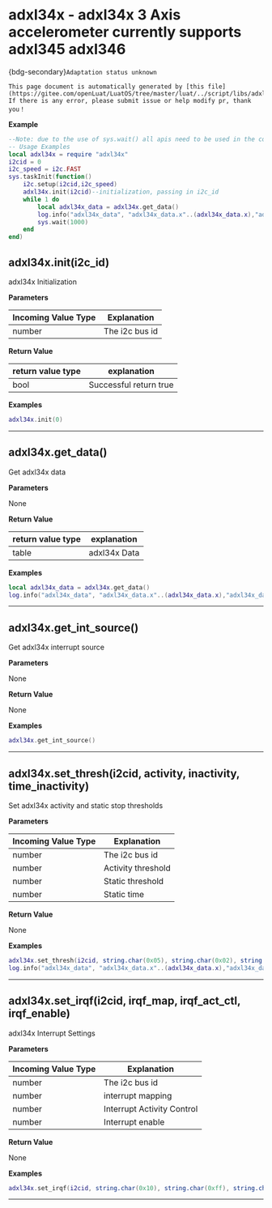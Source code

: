 # adxl34x - adxl34x 3 Axis accelerometer currently supports adxl345 adxl346

{bdg-secondary}`Adaptation status unknown`

```{note}
This page document is automatically generated by [this file](https://gitee.com/openLuat/LuatOS/tree/master/luat/../script/libs/adxl34x.lua). If there is any error, please submit issue or help modify pr, thank you！
```


**Example**

```lua
--Note: due to the use of sys.wait() all apis need to be used in the coroutine
-- Usage Examples
local adxl34x = require "adxl34x"
i2cid = 0
i2c_speed = i2c.FAST
sys.taskInit(function()
    i2c.setup(i2cid,i2c_speed)
    adxl34x.init(i2cid)--initialization, passing in i2c_id
    while 1 do
        local adxl34x_data = adxl34x.get_data()
        log.info("adxl34x_data", "adxl34x_data.x"..(adxl34x_data.x),"adxl34x_data.y"..(adxl34x_data.y),"adxl34x_data.z"..(adxl34x_data.z))
        sys.wait(1000)
    end
end)

```

## adxl34x.init(i2c_id)



adxl34x Initialization

**Parameters**

|Incoming Value Type | Explanation|
|-|-|
|number|The i2c bus id|

**Return Value**

|return value type | explanation|
|-|-|
|bool|Successful return true|

**Examples**

```lua
adxl34x.init(0)

```

---

## adxl34x.get_data()



Get adxl34x data

**Parameters**

None

**Return Value**

|return value type | explanation|
|-|-|
|table|adxl34x Data|

**Examples**

```lua
local adxl34x_data = adxl34x.get_data()
log.info("adxl34x_data", "adxl34x_data.x"..(adxl34x_data.x),"adxl34x_data.y"..(adxl34x_data.y),"adxl34x_data.z"..(adxl34x_data.z))

```

---

## adxl34x.get_int_source()



Get adxl34x interrupt source

**Parameters**

None

**Return Value**

None

**Examples**

```lua
adxl34x.get_int_source()

```

---

## adxl34x.set_thresh(i2cid, activity, inactivity, time_inactivity)



Set adxl34x activity and static stop thresholds

**Parameters**

|Incoming Value Type | Explanation|
|-|-|
|number|The i2c bus id|
|number|Activity threshold|
|number|Static threshold|
|number|Static time|

**Return Value**

None

**Examples**

```lua
adxl34x.set_thresh(i2cid, string.char(0x05), string.char(0x02), string.char(0x05)) 
log.info("adxl34x_data", "adxl34x_data.x"..(adxl34x_data.x),"adxl34x_data.y"..(adxl34x_data.y),"adxl34x_data.z"..(adxl34x_data.z))

```

---

## adxl34x.set_irqf(i2cid, irqf_map, irqf_act_ctl, irqf_enable)



adxl34x Interrupt Settings

**Parameters**

|Incoming Value Type | Explanation|
|-|-|
|number|The i2c bus id|
|number|interrupt mapping|
|number|Interrupt Activity Control|
|number|Interrupt enable|

**Return Value**

None

**Examples**

```lua
adxl34x.set_irqf(i2cid, string.char(0x10), string.char(0xff), string.char(0x10))

```

---

